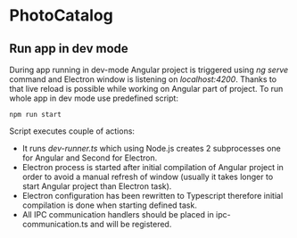 # PhotoCatalog

## Run app in dev mode

During app running in dev-mode Angular project is triggered using *ng serve* command and Electron window is listening on *localhost:4200*. Thanks to that live reload is possible while working on Angular part of project.
To run whole app in dev mode use predefined script:

```shell
npm run start
```

Script executes couple of actions:

- It runs *dev-runner.ts* which using Node.js creates 2 subprocesses one for Angular and Second for Electron.
- Electron process is started after initial compilation of Angular project in order to avoid a manual refresh of window (usually it takes longer to start Angular project than Electron task).
- Electron configuration has been rewritten to Typescript therefore initial compilation is done when starting defined task.
- All IPC communication handlers should be placed in ipc-communication.ts and will be registered.
